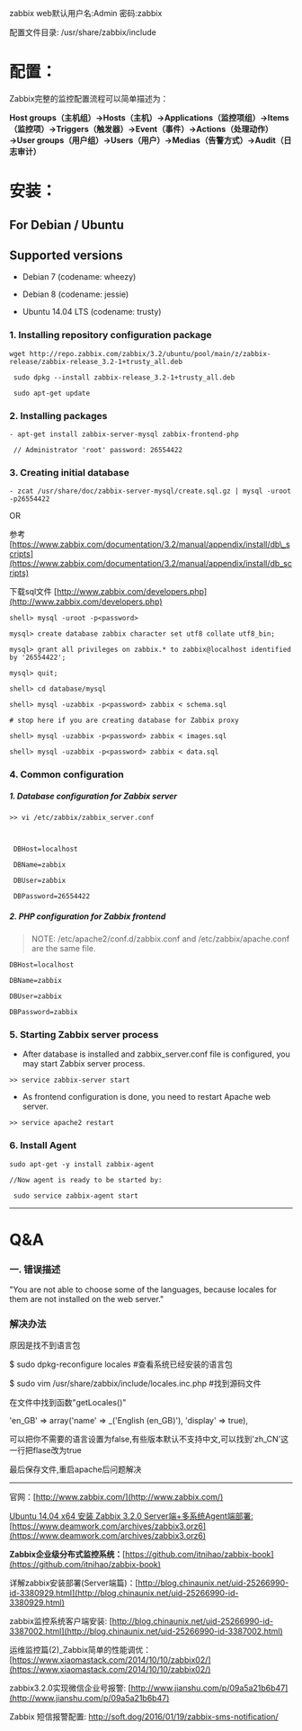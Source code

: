 zabbix web默认用户名:Admin    密码:zabbix

配置文件目录: /usr/share/zabbix/include

# 配置：

Zabbix完整的监控配置流程可以简单描述为：

**Host groups（主机组）→Hosts（主机）→Applications（监控项组）→Items（监控项）→Triggers（触发器）→Event（事件）→Actions（处理动作）→User groups（用户组）→Users（用户）→Medias（告警方式）→Audit（日志审计）**

# 安装：

## For Debian / Ubuntu

## Supported versions

* Debian 7 \(codename: wheezy\)

* Debian 8 \(codename: jessie\)

* Ubuntu 14.04 LTS \(codename: trusty\)

### 1. Installing repository configuration package

```
wget http://repo.zabbix.com/zabbix/3.2/ubuntu/pool/main/z/zabbix-release/zabbix-release_3.2-1+trusty_all.deb

 sudo dpkg --install zabbix-release_3.2-1+trusty_all.deb

 sudo apt-get update
```

### 2. Installing packages

```
- apt-get install zabbix-server-mysql zabbix-frontend-php

 // Administrator 'root' password: 26554422
```

### 3. Creating initial database

```
- zcat /usr/share/doc/zabbix-server-mysql/create.sql.gz | mysql -uroot -p26554422
```

OR

参考 [https://www.zabbix.com/documentation/3.2/manual/appendix/install/db\_scripts](https://www.zabbix.com/documentation/3.2/manual/appendix/install/db_scripts)

下载sql文件 [http://www.zabbix.com/developers.php](http://www.zabbix.com/developers.php)

```
shell> mysql -uroot -p<password>

mysql> create database zabbix character set utf8 collate utf8_bin;

mysql> grant all privileges on zabbix.* to zabbix@localhost identified by '26554422';

mysql> quit;

shell> cd database/mysql

shell> mysql -uzabbix -p<password> zabbix < schema.sql

# stop here if you are creating database for Zabbix proxy

shell> mysql -uzabbix -p<password> zabbix < images.sql

shell> mysql -uzabbix -p<password> zabbix < data.sql
```

### 4. Common configuration

##### 1. Database configuration for Zabbix server

```
>> vi /etc/zabbix/zabbix_server.conf



 DBHost=localhost

 DBName=zabbix

 DBUser=zabbix

 DBPassword=26554422
```

##### 2. PHP configuration for Zabbix frontend

> NOTE: /etc/apache2/conf.d/zabbix.conf and /etc/zabbix/apache.conf are the same file.

```
DBHost=localhost

DBName=zabbix

DBUser=zabbix

DBPassword=zabbix
```

### 5. Starting Zabbix server process

* After database is installed and zabbix\_server.conf file is configured, you may start Zabbix server process.

```
>> service zabbix-server start
```

* As frontend configuration is done, you need to restart Apache web server.

```
>> service apache2 restart
```

### 6. Install Agent

```
sudo apt-get -y install zabbix-agent

//Now agent is ready to be started by:

 sudo service zabbix-agent start
```

---

# Q&A

### 一. 错误描述

"You are not able to choose some of the languages, because locales for them are not installed on the web server."

### 解决办法

原因是找不到语言包

$ sudo dpkg-reconfigure locales  \#查看系统已经安装的语言包

$ sudo vim /usr/share/zabbix/include/locales.inc.php   \#找到源码文件

在文件中找到函数"getLocales\(\)"

'en\_GB' =&gt; array\('name' =&gt; \_\('English \(en\_GB\)'\),        'display' =&gt; true\),

可以把你不需要的语言设置为false,有些版本默认不支持中文,可以找到'zh\_CN'这一行把flase改为true

最后保存文件,重启apache后问题解决

---

官网：[http://www.zabbix.com/](http://www.zabbix.com/)

[Ubuntu 14.04 x64 安装 Zabbix 3.2.0 Server端+多系统Agent端部署: ](https://www.deamwork.com/archives/zabbix3.orz6)[https://www.deamwork.com/archives/zabbix3.orz6](https://www.deamwork.com/archives/zabbix3.orz6)

**Zabbix企业级分布式监控系统：**[https://github.com/itnihao/zabbix-book](https://github.com/itnihao/zabbix-book)

详解zabbix安装部署\(Server端篇\)：[http://blog.chinaunix.net/uid-25266990-id-3380929.html](http://blog.chinaunix.net/uid-25266990-id-3380929.html)

zabbix监控系统客户端安装: [http://blog.chinaunix.net/uid-25266990-id-3387002.html](http://blog.chinaunix.net/uid-25266990-id-3387002.html)

运维监控篇\(2\)\_Zabbix简单的性能调优：[https://www.xiaomastack.com/2014/10/10/zabbix02/](https://www.xiaomastack.com/2014/10/10/zabbix02/)

zabbix3.2.0实现微信企业号报警: [http://www.jianshu.com/p/09a5a21b6b47](http://www.jianshu.com/p/09a5a21b6b47)

Zabbix 短信报警配置: http://soft.dog/2016/01/19/zabbix-sms-notification/


